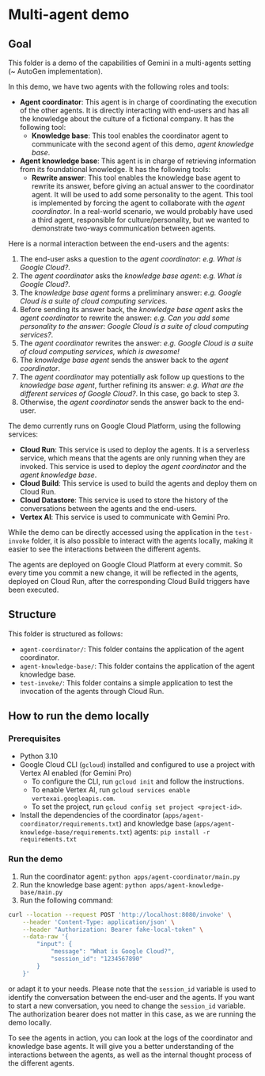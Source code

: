# Multi-agent demo

## Goal

This folder is a demo of the capabilities of Gemini in a multi-agents setting (~ AutoGen implementation).

In this demo, we have two agents with the following roles and tools:

- **Agent coordinator**: This agent is in charge of coordinating the execution of the other agents. It is directly interacting with end-users and has all the knowledge about the culture of a fictional company. It has the following tool:
  - **Knowledge base**: This tool enables the coordinator agent to communicate with the second agent of this demo, *agent knowledge base*.
- **Agent knowledge base**: This agent is in charge of retrieving information from its foundational knowledge. It has the following tools:
  - **Rewrite answer**: This tool enables the knowledge base agent to rewrite its answer, before giving an actual answer to the coordinator agent. It will be used to add some personality to the agent. This tool is implemented by forcing the agent to collaborate with the *agent coordinator*. In a real-world scenario, we would probably have used a third agent, responsible for culture/personality, but we wanted to demonstrate two-ways communication between agents.

Here is a normal interaction between the end-users and the agents:

1. The end-user asks a question to the *agent coordinator*: *e.g. What is Google Cloud?*.
2. The *agent coordinator* asks the *knowledge base agent*: *e.g. What is Google Cloud?*.
3. The *knowledge base agent* forms a preliminary answer: *e.g. Google Cloud is a suite of cloud computing services*.
4. Before sending its answer back, the *knowledge base agent* asks the *agent coordinator* to rewrite the answer: *e.g. Can you add some personality to the answer: Google Cloud is a suite of cloud computing services?*.
5. The *agent coordinator* rewrites the answer: *e.g. Google Cloud is a suite of cloud computing services, which is awesome!*
6. The *knowledge base agent* sends the answer back to the *agent coordinator*.
7. The *agent coordinator* may potentially ask follow up questions to the *knowledge base agent*, further refining its answer: *e.g. What are the different services of Google Cloud?*. In this case, go back to step 3.
8. Otherwise, the *agent coordinator* sends the answer back to the end-user.

The demo currently runs on Google Cloud Platform, using the following services:

- **Cloud Run**: This service is used to deploy the agents. It is a serverless service, which means that the agents are only running when they are invoked. This service is used to deploy the *agent coordinator* and the *agent knowledge base*.
- **Cloud Build**: This service is used to build the agents and deploy them on Cloud Run.
- **Cloud Datastore**: This service is used to store the history of the conversations between the agents and the end-users.
- **Vertex AI**: This service is used to communicate with Gemini Pro.

While the demo can be directly accessed using the application in the `test-invoke` folder, it is also possible to interact with the agents locally, making it easier to see the interactions between the different agents.

The agents are deployed on Google Cloud Platform at every commit. So every time you commit a new change, it will be reflected in the agents, deployed on Cloud Run, after the corresponding Cloud Build triggers have been executed.

## Structure

This folder is structured as follows:

  - `agent-coordinator/`: This folder contains the application of the agent coordinator.
  - `agent-knowledge-base/`: This folder contains the application of the agent knowledge base.
  - `test-invoke/`: This folder contains a simple application to test the invocation of the agents through Cloud Run.

## How to run the demo locally

### Prerequisites

- Python 3.10
- Google Cloud CLI (`gcloud`) installed and configured to use a project with Vertex AI enabled (for Gemini Pro)
  - To configure the CLI, run `gcloud init` and follow the instructions.
  - To enable Vertex AI, run `gcloud services enable vertexai.googleapis.com`.
  - To set the project, run `gcloud config set project <project-id>`.
- Install the dependencies of the coordinator (`apps/agent-coordinator/requirements.txt`) and knowledge base (`apps/agent-knowledge-base/requirements.txt`) agents: `pip install -r requirements.txt`

### Run the demo

1. Run the coordinator agent: `python apps/agent-coordinator/main.py`
2. Run the knowledge base agent: `python apps/agent-knowledge-base/main.py`
3. Run the following command:

``` bash
curl --location --request POST 'http://localhost:8080/invoke' \
    --header 'Content-Type: application/json' \
    --header "Authorization: Bearer fake-local-token" \
    --data-raw '{
        "input": {
            "message": "What is Google Cloud?",
            "session_id": "1234567890"
        }
    }'
```

or adapt it to your needs. Please note that the `session_id` variable is used to identify the conversation between the end-user and the agents. If you want to start a new conversation, you need to change the `session_id` variable. The authorization bearer does not matter in this case, as we are running the demo locally.

To see the agents in action, you can look at the logs of the coordinator and knowledge base agents. It will give you a better understanding of the interactions between the agents, as well as the internal thought process of the different agents.

